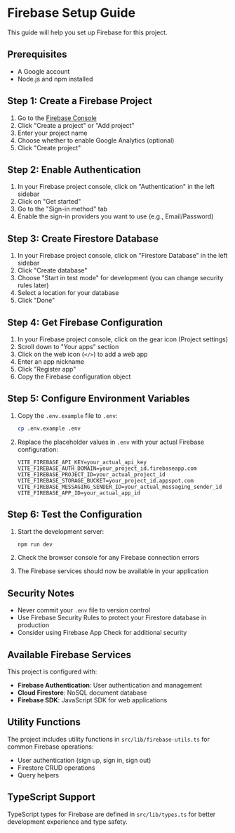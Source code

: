 # Firebase Setup Guide

This guide will help you set up Firebase for this project.

## Prerequisites

- A Google account
- Node.js and npm installed

## Step 1: Create a Firebase Project

1. Go to the [Firebase Console](https://console.firebase.google.com/)
2. Click "Create a project" or "Add project"
3. Enter your project name
4. Choose whether to enable Google Analytics (optional)
5. Click "Create project"

## Step 2: Enable Authentication

1. In your Firebase project console, click on "Authentication" in the left sidebar
2. Click on "Get started"
3. Go to the "Sign-in method" tab
4. Enable the sign-in providers you want to use (e.g., Email/Password)

## Step 3: Create Firestore Database

1. In your Firebase project console, click on "Firestore Database" in the left sidebar
2. Click "Create database"
3. Choose "Start in test mode" for development (you can change security rules later)
4. Select a location for your database
5. Click "Done"

## Step 4: Get Firebase Configuration

1. In your Firebase project console, click on the gear icon (Project settings)
2. Scroll down to "Your apps" section
3. Click on the web icon (`</>`) to add a web app
4. Enter an app nickname
5. Click "Register app"
6. Copy the Firebase configuration object

## Step 5: Configure Environment Variables

1. Copy the `.env.example` file to `.env`:
   ```bash
   cp .env.example .env
   ```

2. Replace the placeholder values in `.env` with your actual Firebase configuration:
   ```env
   VITE_FIREBASE_API_KEY=your_actual_api_key
   VITE_FIREBASE_AUTH_DOMAIN=your_project_id.firebaseapp.com
   VITE_FIREBASE_PROJECT_ID=your_actual_project_id
   VITE_FIREBASE_STORAGE_BUCKET=your_project_id.appspot.com
   VITE_FIREBASE_MESSAGING_SENDER_ID=your_actual_messaging_sender_id
   VITE_FIREBASE_APP_ID=your_actual_app_id
   ```

## Step 6: Test the Configuration

1. Start the development server:
   ```bash
   npm run dev
   ```

2. Check the browser console for any Firebase connection errors
3. The Firebase services should now be available in your application

## Security Notes

- Never commit your `.env` file to version control
- Use Firebase Security Rules to protect your Firestore database in production
- Consider using Firebase App Check for additional security

## Available Firebase Services

This project is configured with:
- **Firebase Authentication**: User authentication and management
- **Cloud Firestore**: NoSQL document database
- **Firebase SDK**: JavaScript SDK for web applications

## Utility Functions

The project includes utility functions in `src/lib/firebase-utils.ts` for common Firebase operations:
- User authentication (sign up, sign in, sign out)
- Firestore CRUD operations
- Query helpers

## TypeScript Support

TypeScript types for Firebase are defined in `src/lib/types.ts` for better development experience and type safety.